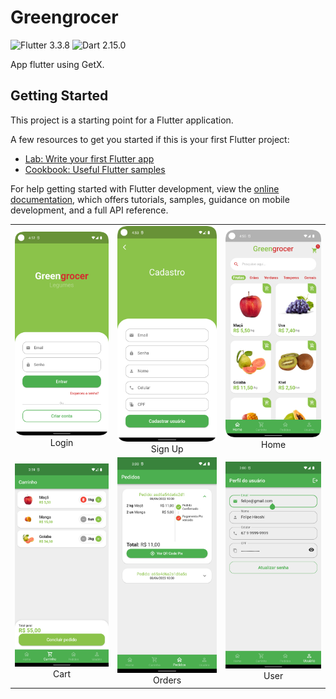 # Greengrocer

![Flutter 3.3.8](https://img.shields.io/badge/Flutter-3.3.8-green)
![Dart 2.15.0](https://img.shields.io/badge/Dart-2.15.0-blueviolet)

App flutter using GetX.

## Getting Started

This project is a starting point for a Flutter application.

A few resources to get you started if this is your first Flutter project:

- [Lab: Write your first Flutter app](https://docs.flutter.dev/get-started/codelab)
- [Cookbook: Useful Flutter samples](https://docs.flutter.dev/cookbook)

For help getting started with Flutter development, view the
[online documentation](https://docs.flutter.dev/), which offers tutorials,
samples, guidance on mobile development, and a full API reference.

|                                                                                       |                                                                                                                    |                                                                                                    |
|:-------------------------------------------------------------------------------------:|:------------------------------------------------------------------------------------------------------------------:|:--------------------------------------------------------------------------------------------------:|
|           <img width="1604" alt="Home" src="screenshots/login.png">  Login            |                       <img width="1604" alt="details" src="screenshots/signup.png"> Sign Up                        |                    <img width="1604" alt="Map" src="screenshots/home.png"> Home                    |
|           <img width="1604" alt="cart" src="screenshots/cart_screen.png">  Cart             |                       <img width="1604" alt="details" src="screenshots/orders_screen.png"> Orders                       |                    <img width="1604" alt="Map" src="screenshots/user_screen.png"> User                    |
